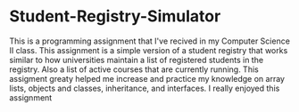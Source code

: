 # Student-Registry-Simulator
This is a programming assignment that I've recived in my Computer Science II class. This assignment is a simple version of a student registry that works similar to how universities maintain a list of registered students in the registry. Also a list of active courses that are currently running. This assigment greaty helped me increase and practice my knowledge on array lists, objects and classes, inheritance, and interfaces. I really enjoyed this assignment 
